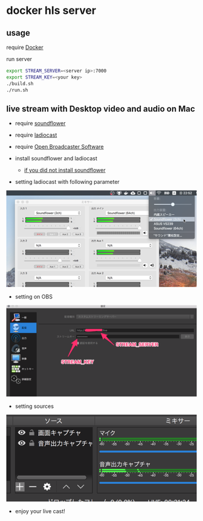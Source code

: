 # docker hls server

## usage
require [Docker](https://www.docker.com/)

run server

```sh
export STREAM_SERVER=<server ip>:7000
export STREAM_KEY=<your key>
./build.sh
./run.sh
```

## live stream with Desktop video and audio on Mac

- require [soundflower](https://github.com/mattingalls/Soundflower/releases/)
- require [ladiocast](https://itunes.apple.com/jp/app/ladiocast/id411213048?mt=12)
- require [Open Broadcaster Software](https://obsproject.com/ja)

- install soundflower and ladiocast
  - [if you did not install soundflower](https://hawksnowlog.blogspot.com/2018/05/install-soundflower-into-high-sierra.html)
- setting ladiocast with following parameter

![1](./img/1.png)

- setting on OBS

![2](./img/2.png)

- setting sources

![3](./img/3.png)

- enjoy your live cast!
